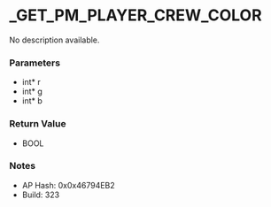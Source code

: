 # _GET_PM_PLAYER_CREW_COLOR

No description available.

### Parameters
* int* r
* int* g
* int* b

### Return Value
* BOOL

### Notes
* AP Hash: 0x0x46794EB2
* Build: 323

